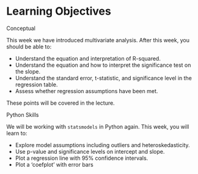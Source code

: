 #  Learning Objectives

Conceptual

This week we have introduced multivariate analysis. After this week, you should be able to:

* Understand the equation and interpretation of R-squared.
* Understand the equation and how to interpret the significance test on the slope.
* Understand the standard error, t-statistic, and significance level in the regression table.
* Assess whether regression assumptions have been met.

These points will be covered in the lecture.

Python Skills

We will be working with `statsmodels` in Python again. This week, you will learn to:

*	Explore model assumptions including outliers and heteroskedasticity.
*	Use p-value and significance levels on intercept and slope. 
*	Plot a regression line with 95% confidence intervals.
*	Plot a ‘coefplot’ with error bars
